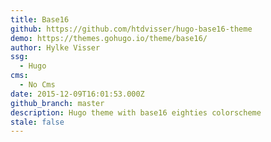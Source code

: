 ```yaml
---
title: Base16
github: https://github.com/htdvisser/hugo-base16-theme
demo: https://themes.gohugo.io/theme/base16/
author: Hylke Visser
ssg:
  - Hugo
cms:
  - No Cms
date: 2015-12-09T16:01:53.000Z
github_branch: master
description: Hugo theme with base16 eighties colorscheme
stale: false
---
```

